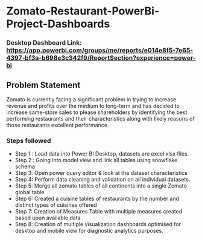 # Zomato-Restaurant-PowerBi-Project-Dashboards


### Desktop Dashboard Link: https://app.powerbi.com/groups/me/reports/e014e8f5-7e65-4397-bf3a-b698e3c342f9/ReportSection?experience=power-bi

## Problem Statement
Zomato is currently facing a significant problem in trying to increase revenue and profits over the medium to long-term and has decided to increase same-store sales to please shareholders by identifying the best performing restaurants and their characteristics along with likely reasons of those restaurants excellent performance.  

### Steps followed 

- Step 1 : Load data into Power BI Desktop, datasets are excel xlsx files.
- Step 2 : Going into model view and link all tables using snowflake schema
- Step 3: Open power query editor & look at the dataset characteristics 
- Step 4: Perform data cleaning and validation on all individual datasets.
- Step 5: Merge all zomato tables of all continents into a single Zomato global table
- Step 6: Created a cuisine tables of restaurants by the number and distinct types of cuisines offered
- Step 7: Creation of Measures Table with multiple measures created based upon available data
- Step 8: Creation of multiple visualization dashboards optimised for desktop and mobile view for diagnostic analytics purposes.

